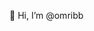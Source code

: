 👋 Hi, I’m @omribb

<!---
omribb/omribb is a ✨ special ✨ repository because its `README.md` (this file) appears on your GitHub profile.
You can click the Preview link to take a look at your changes.
--->
